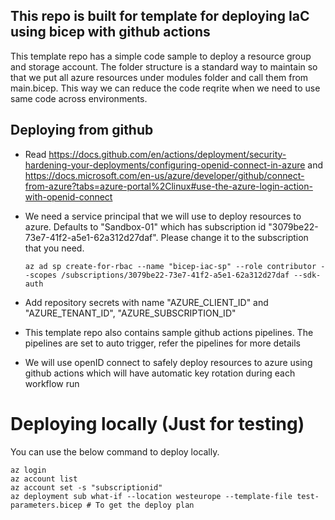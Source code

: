 ## This repo is built for template for deploying IaC using bicep with github actions

This template repo has a simple code sample to deploy a resource group and storage account. The folder structure is a standard way to maintain so that we put all azure resources under modules folder and call them from main.bicep. This way we can reduce the code reqrite when we need to use same code across environments. 


## Deploying from github

* Read https://docs.github.com/en/actions/deployment/security-hardening-your-deployments/configuring-openid-connect-in-azure and 
https://docs.microsoft.com/en-us/azure/developer/github/connect-from-azure?tabs=azure-portal%2Clinux#use-the-azure-login-action-with-openid-connect

* We need a service principal that we will use to deploy resources to azure. Defaults to "Sandbox-01" which has subscription id "3079be22-73e7-41f2-a5e1-62a312d27daf". Please change it to the subscription that you need. 

    ```
    az ad sp create-for-rbac --name "bicep-iac-sp" --role contributor --scopes /subscriptions/3079be22-73e7-41f2-a5e1-62a312d27daf --sdk-auth    
    ```


* Add repository secrets with name "AZURE_CLIENT_ID" and "AZURE_TENANT_ID", "AZURE_SUBSCRIPTION_ID"

* This template repo also contains sample github actions pipelines. The pipelines are set to auto trigger, refer the pipelines for more details 

* We will use openID connect to safely deploy resources to azure using github actions which will have automatic key rotation during each workflow run


# Deploying locally (Just for testing)

You can use the below command to deploy locally.

```
az login
az account list
az account set -s "subscriptionid"
az deployment sub what-if --location westeurope --template-file test-parameters.bicep # To get the deploy plan

```
